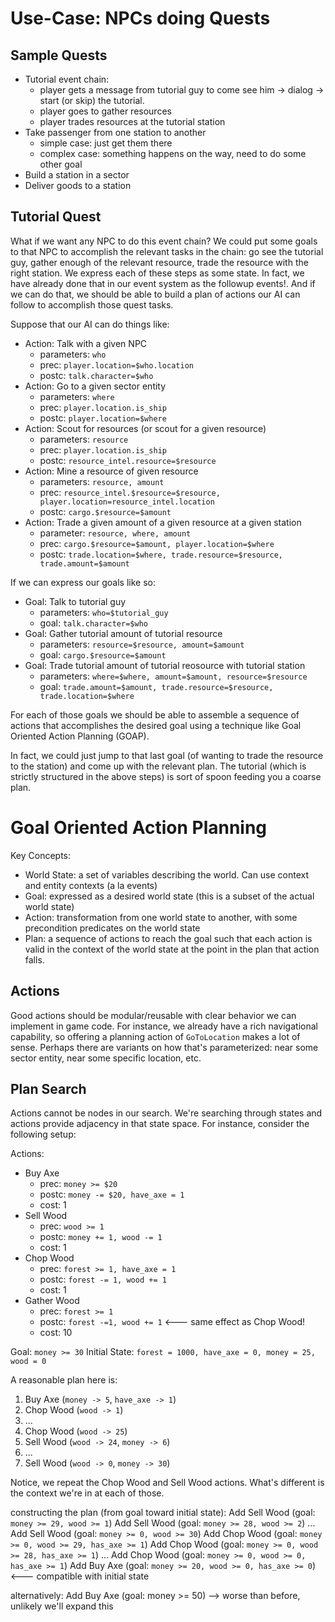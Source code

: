 # Use-Case: NPCs doing Quests

## Sample Quests

 * Tutorial event chain:
   * player gets a message from tutorial guy to come see him -> dialog -> start
   (or skip) the tutorial.
   * player goes to gather resources
   * player trades resources at the tutorial station
 * Take passenger from one station to another
   * simple case: just get them there
   * complex case: something happens on the way, need to do some other goal
 * Build a station in a sector
 * Deliver goods to a station

## Tutorial Quest

What if we want any NPC to do this event chain? We could put some goals to that
NPC to accomplish the relevant tasks in the chain: go see the tutorial guy,
gather enough of the relevant resource, trade the resource with the right
station. We express each of these steps as some state. In fact, we have already
done that in our event system as the followup events!. And if we can do that,
we should be able to build a plan of actions our AI can follow to accomplish
those quest tasks.

Suppose that our AI can do things like:

* Action: Talk with a given NPC
  * parameters: `who`
  * prec: `player.location=$who.location`
  * postc: `talk.character=$who`
* Action: Go to a given sector entity
  * parameters: `where`
  * prec: `player.location.is_ship`
  * postc: `player.location=$where`
* Action: Scout for resources (or scout for a given resource)
  * parameters: `resource`
  * prec: `player.location.is_ship`
  * postc: `resource_intel.resource=$resource`
* Action: Mine a resource of given resource
  * parameters: `resource, amount`
  * prec: `resource_intel.$resource=$resource, player.location=resource_intel.location`
  * postc: `cargo.$resource=$amount`
* Action: Trade a given amount of a given resource at a given station
  * parameter: `resource, where, amount`
  * prec: `cargo.$resource=$amount, player.location=$where`
  * postc: `trade.location=$where, trade.resource=$resource, trade.amount=$amount`

If we can express our goals like so:

* Goal: Talk to tutorial guy
  * parameters: `who=$tutorial_guy`
  * goal: `talk.character=$who`
* Goal: Gather tutorial amount of tutorial resource
  * parameters: `resource=$resource, amount=$amount`
  * goal: `cargo.$resource=$amount`
* Goal: Trade tutorial amount of tutorial reosource with tutorial station
  * parameters: `where=$where, amount=$amount, resource=$resource`
  * goal: `trade.amount=$amount, trade.resource=$resource, trade.location=$where`

For each of those goals we should be able to assemble a sequence of actions
that accomplishes the desired goal using a technique like Goal Oriented Action
Planning (GOAP).

In fact, we could just jump to that last goal (of wanting to trade the resource
to the station) and come up with the relevant plan. The tutorial (which is
strictly structured in the above steps) is sort of spoon feeding you a coarse
plan.

# Goal Oriented Action Planning

Key Concepts:

 * World State: a set of variables describing the world. Can use context and
   entity contexts (a la events)
 * Goal: expressed as a desired world state (this is a subset of the actual
   world state)
 * Action: transformation from one world state to another, with some
   precondition predicates on the world state
 * Plan: a sequence of actions to reach the goal such that each action is valid
   in the context of the world state at the point in the plan that action
   falls.

## Actions

Good actions should be modular/reusable with clear behavior we can implement in
game code. For instance, we already have a rich navigational capability, so
offering a planning action of `GoToLocation` makes a lot of sense. Perhaps
there are variants on how that's parameterized: near some sector entity, near
some specific location, etc.

## Plan Search

Actions cannot be nodes in our search. We're searching through states and
actions provide adjacency in that state space. For instance, consider the
following setup:

Actions:

* Buy Axe
  * prec: `money >= $20`
  * postc: `money -= $20, have_axe = 1`
  * cost: 1
* Sell Wood
  * prec: `wood >= 1`
  * postc: `money += 1, wood -= 1`
  * cost: 1
* Chop Wood
  * prec: `forest >= 1, have_axe = 1`
  * postc: `forest -= 1, wood += 1`
  * cost: 1
* Gather Wood
  * prec: `forest >= 1`
  * postc: `forest -=1, wood += 1` <--- same effect as Chop Wood!
  * cost: 10

Goal: `money >= 30`
Initial State: `forest = 1000, have_axe = 0, money = 25, wood = 0`

A reasonable plan here is:

 1. Buy Axe (`money -> 5`, `have_axe -> 1`)
 2. Chop Wood (`wood -> 1`)
 3. ...
 26. Chop Wood (`wood -> 25`)
 27. Sell Wood (`wood -> 24`, `money -> 6`)
 28. ...
 51. Sell Wood (`wood -> 0`, `money -> 30`)

Notice, we repeat the Chop Wood and Sell Wood actions. What's different is the
context we're in at each of those.

constructing the plan (from goal toward initial state):
Add Sell Wood (goal: `money >= 29, wood >= 1`)
Add Sell Wood (goal: `money >= 28, wood >= 2`)
...
Add Sell Wood (goal: `money >= 0, wood >= 30`)
Add Chop Wood (goal: `money >= 0, wood >= 29, has_axe >= 1`)
Add Chop Wood (goal: `money >= 0, wood >= 28, has_axe >= 1`)
...
Add Chop Wood (goal: `money >= 0, wood >= 0, has_axe >= 1`)
Add Buy Axe (goal: `money >= 20, wood >= 0, has_axe >= 0`) <--- compatible with initial state

alternatively:
Add Buy Axe (goal: money >= 50) --> worse than before, unlikely we'll expand this
